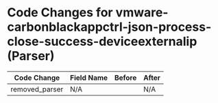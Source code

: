 # Code Changes for vmware-carbonblackappctrl-json-process-close-success-deviceexternalip (Parser)

| Code Change | Field Name | Before | After |
|-------------|------------|--------|-------|
| removed_parser | N/A |  | N/A |